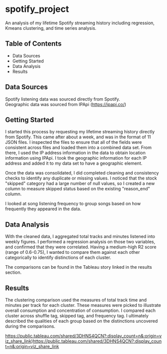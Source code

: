 # spotify_project
An analysis of my lifetime Spotify streaming history including regression, Kmeans clustering, and time series analysis.

## Table of Contents

- Data Sources
- Getting Started
- Data Analysis
- Results


## Data Sources

Spotify listening data was sourced directly from Spotify.  
Geographic data was sourced from IPApi (https://ipapi.co/)

## Getting Started

I started this process by requesting my lifetime streaming history directly from Spotify.  This came after about a week, and was in the format of 11 JSON files.  I inspected the files to ensure that all of the fields were consistent across files and loaded them into a combined data set.  From there, I used the IP address information in the data to obtain location information using IPApi.  I took the geographic information for each IP address and added it to my data set to have a geographic element.  

Once the data was consolidated, I did completed cleaning and consistency checks to identify any duplicate or missing values.  I noticed that the stock "skipped" category had a large number of null values, so I created a new column to measure skipped status based on the existing "reason_end" column.  

I looked at song listening frequency to group songs based on how frequently they appeared in the data.

## Data Analysis 

With the cleaned data, I aggregated total tracks and minutes listened into weekly figures.  I performed a regression analysis on those two variables, and confirmed that they were correlated.  Having a medium-high R2 score (range of 0.6-0.75), I wanted to compare them against each other categorically to identify distinctions of each cluster. 

The comparisons can be found in the Tableau story linked in the results section. 

## Results

The clustering comparison used the measures of total track time and minutes per track for each cluster.  These measures were picked to illustrate overall consumption and concentration of consumption.  I compared each cluster across shuffle tag, skipped tag, and frequency tag.  I ultimately described the qualities of each group based on the distinctions uncovered during the comparisons.  

https://public.tableau.com/shared/3DHNS4QCN?:display_count=n&:origin=viz_share_link)https://public.tableau.com/shared/3DHNS4QCN?:display_count=n&:origin=viz_share_link
